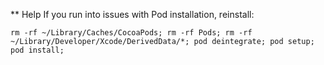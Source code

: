 ** Help
If you run into issues with Pod installation, reinstall:
```
rm -rf ~/Library/Caches/CocoaPods; rm -rf Pods; rm -rf ~/Library/Developer/Xcode/DerivedData/*; pod deintegrate; pod setup; pod install;
```
